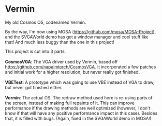 # Vermin
My old Cosmos OS, codenamed Vermin.

By the way, I'm now using MOSA (https://github.com/mosa/MOSA-Project), and the SVGAWorld demo has got a window manager and cool stuff like that! And much less buggy than the one in this project!

This project is cut into 3 parts:<br/><br/>
**CosmosVGA**: The VGA driver used by Vermin, based off https://github.com/napalmtorch/CosmosVGA. It incorporated a few patches and initial work for a higher resolution, but never really got finished.<br/><br/>
**VBETest**: A prototype which was going to use VBE instead of VGA to draw, but never got finished either.<br/><br/>
**Vermin**: The actual OS. The redraw method used here is re-using parts of the screen, instead of making full repaints of it. This can improve performance if the drawing methods are well optimized (however, I don't know if that will have any positive performance impact in this case). Besides that, it is filled with bugs. (Again, fixed in the SVGAWorld demo in MOSA!)
